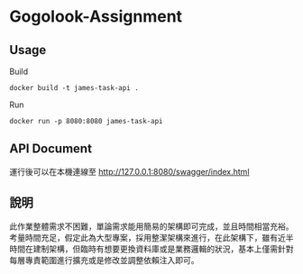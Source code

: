 # Gogolook-Assignment

## Usage
Build
```
docker build -t james-task-api .
```

Run
```
docker run -p 8080:8080 james-task-api
```

## API Document
運行後可以在本機連線至 http://127.0.0.1:8080/swagger/index.html

## 說明
此作業整體需求不困難，單論需求能用簡易的架構即可完成，並且時間相當充裕。  
考量時間充足，假定此為大型專案，採用整潔架構來進行，在此架構下，雖有近半時間在建制架構，但臨時有想要更換資料庫或是業務邏輯的狀況，基本上僅需針對每層專責範圍進行擴充或是修改並調整依賴注入即可。
